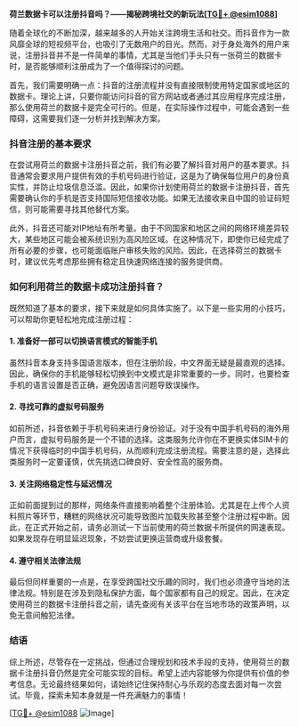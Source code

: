 **荷兰数据卡可以注册抖音吗？——揭秘跨境社交的新玩法[[TG💪+ @esim1088](https://t.me/s/esim1088)]**

随着全球化的不断加深，越来越多的人开始关注跨境生活和社交。而抖音作为一款风靡全球的短视频平台，也吸引了无数用户的目光。然而，对于身处海外的用户来说，注册抖音并不是一件简单的事情，尤其是当他们手头只有一张荷兰的数据卡时，是否能够顺利注册成为了一个值得探讨的问题。

首先，我们需要明确一点：抖音的注册流程并没有直接限制使用特定国家或地区的数据卡。理论上讲，只要你能访问抖音的官方网站或者通过其应用程序完成注册，那么使用荷兰的数据卡是完全可行的。但是，在实际操作过程中，可能会遇到一些障碍，这需要我们逐一分析并找到解决方案。

### 抖音注册的基本要求

在尝试用荷兰的数据卡注册抖音之前，我们有必要了解抖音对用户的基本要求。抖音通常会要求用户提供有效的手机号码进行验证，这是为了确保每位用户的身份真实性，并防止垃圾信息泛滥。因此，如果你计划使用荷兰的数据卡注册抖音，首先需要确认你的手机是否支持国际短信接收功能。如果无法接收来自中国的验证码短信，则可能需要寻找其他替代方案。

此外，抖音还可能对IP地址有所考量。由于不同国家和地区之间的网络环境差异较大，某些地区可能会被系统识别为高风险区域。在这种情况下，即使你已经完成了所有必要的步骤，也可能面临账户审核失败的风险。因此，在选择荷兰的数据卡时，建议优先考虑那些拥有稳定且快速网络连接的服务提供商。

### 如何利用荷兰的数据卡成功注册抖音？

既然知道了基本的要求，接下来就是如何具体实施了。以下是一些实用的小技巧，可以帮助你更轻松地完成注册过程：

#### 1. 准备好一部可以切换语言模式的智能手机
虽然抖音本身支持多国语言版本，但在注册阶段，中文界面无疑是最直观的选择。因此，确保你的手机能够轻松切换到中文模式是非常重要的一步。同时，也要检查手机的语言设置是否正确，避免因语言问题导致误操作。

#### 2. 寻找可靠的虚拟号码服务
如前所述，抖音依赖于手机号码来进行身份验证。对于没有中国手机号码的海外用户而言，虚拟号码服务是一个不错的选择。这类服务允许你在不更换实体SIM卡的情况下获得临时的中国手机号码，从而顺利完成注册流程。需要注意的是，选择此类服务时一定要谨慎，优先挑选口碑良好、安全性高的服务商。

#### 3. 关注网络稳定性与延迟情况
正如前面提到过的那样，网络条件直接影响着整个注册体验。尤其是在上传个人资料照片等环节，糟糕的网络状况可能导致图片加载失败甚至整个注册过程中断。因此，在正式开始之前，请务必测试一下当前使用的荷兰数据卡所提供的网速表现。如果发现存在明显延迟现象，不妨尝试更换运营商或升级套餐。

#### 4. 遵守相关法律法规
最后但同样重要的一点是，在享受跨国社交乐趣的同时，我们也必须遵守当地的法律法规。特别是在涉及到隐私保护方面，每个国家都有自己的规定。因此，在决定使用荷兰的数据卡注册抖音之前，请先查阅有关该平台在当地市场的政策声明，以免无意间触犯法律。

### 结语

综上所述，尽管存在一定挑战，但通过合理规划和技术手段的支持，使用荷兰的数据卡注册抖音仍然是完全可能实现的目标。希望上述内容能够为你提供有价值的参考信息。无论最终结果如何，请始终记住保持耐心与乐观的态度去面对每一次尝试。毕竟，探索未知本身就是一件充满魅力的事情！

[[TG💪+ @esim1088](https://t.me/s/esim1088) ![Image](https://i.postimg.cc/4NQfJmqS/Snipaste-2025-05-13-00-14-12.png)]